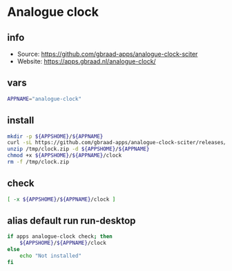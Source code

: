 # Analogue clock

## info

  - Source: https://github.com/gbraad-apps/analogue-clock-sciter
  - Website: https://apps.gbraad.nl/analogue-clock/

## vars
```sh
APPNAME="analogue-clock"
```

## install
```sh
mkdir -p ${APPSHOME}/${APPNAME}
curl -sL https://github.com/gbraad-apps/analogue-clock-sciter/releases/download/v0.5/clock-linux.zip -o /tmp/clock.zip
unzip /tmp/clock.zip -d ${APPSHOME}/${APPNAME}
chmod +x ${APPSHOME}/${APPNAME}/clock
rm -f /tmp/clock.zip
```

## check
```sh
[ -x ${APPSHOME}/${APPNAME}/clock ]
```

## alias default run run-desktop
```sh
if apps analogue-clock check; then 
    ${APPSHOME}/${APPNAME}/clock
else
    echo "Not installed"
fi
```

